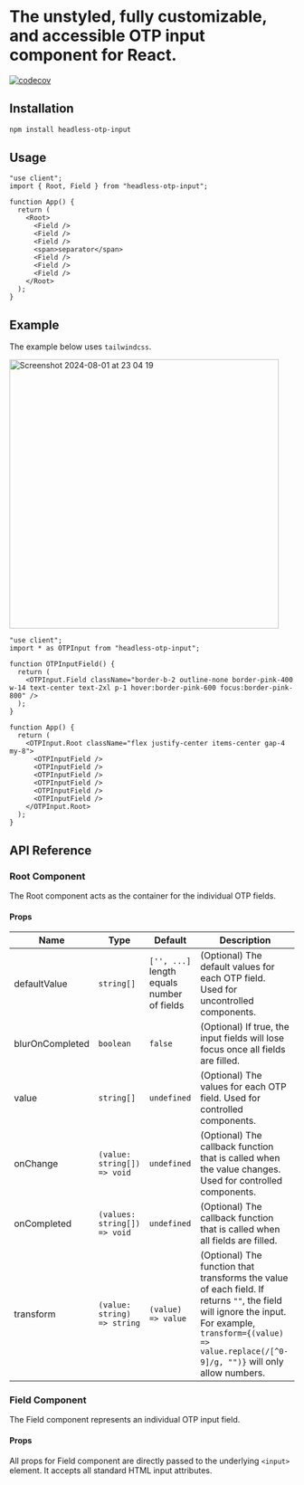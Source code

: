 # The unstyled, fully customizable, and accessible OTP input component for React.

[![codecov](https://codecov.io/github/ngmartin/headless-otp-input/graph/badge.svg?token=77A38WTHEV)](https://codecov.io/github/ngmartin/headless-otp-input)

## Installation

```bash
npm install headless-otp-input
```

## Usage

```tsx
"use client";
import { Root, Field } from "headless-otp-input";

function App() {
  return (
    <Root>
      <Field />
      <Field />
      <Field />
      <span>separator</span>
      <Field />
      <Field />
      <Field />
    </Root>
  );
}
```

## Example

The example below uses `tailwindcss`.

<img width="476" alt="Screenshot 2024-08-01 at 23 04 19" src="https://github.com/user-attachments/assets/93eb04d6-362d-4be6-aa5b-517b1177e473">

```tsx
"use client";
import * as OTPInput from "headless-otp-input";

function OTPInputField() {
  return (
    <OTPInput.Field className="border-b-2 outline-none border-pink-400 w-14 text-center text-2xl p-1 hover:border-pink-600 focus:border-pink-800" />
  );
}

function App() {
  return (
    <OTPInput.Root className="flex justify-center items-center gap-4 my-8">
      <OTPInputField />
      <OTPInputField />
      <OTPInputField />
      <OTPInputField />
      <OTPInputField />
      <OTPInputField />
    </OTPInput.Root>
  );
}
```

## API Reference

### Root Component

The Root component acts as the container for the individual OTP fields.

#### Props

| Name            | Type                         | Default                                    | Description                                                                                                                                                                                                    |
| --------------- | ---------------------------- | ------------------------------------------ | -------------------------------------------------------------------------------------------------------------------------------------------------------------------------------------------------------------- |
| defaultValue    | `string[]`                   | `['', ...]` length equals number of fields | (Optional) The default values for each OTP field. Used for uncontrolled components.                                                                                                                            |
| blurOnCompleted | `boolean`                    | `false`                                    | (Optional) If true, the input fields will lose focus once all fields are filled.                                                                                                                               |
| value           | `string[]`                   | `undefined`                                | (Optional) The values for each OTP field. Used for controlled components.                                                                                                                                      |
| onChange        | `(value: string[]) => void`  | `undefined`                                | (Optional) The callback function that is called when the value changes. Used for controlled components.                                                                                                        |
| onCompleted     | `(values: string[]) => void` | `undefined`                                | (Optional) The callback function that is called when all fields are filled.                                                                                                                                    |
| transform       | `(value: string) => string`  | `(value) => value`                         | (Optional) The function that transforms the value of each field. If returns `""`, the field will ignore the input. For example, `transform={(value) => value.replace(/[^0-9]/g, "")}` will only allow numbers. |

### Field Component

The Field component represents an individual OTP input field.

#### Props

All props for Field component are directly passed to the underlying `<input>` element. It accepts all standard HTML input attributes.
